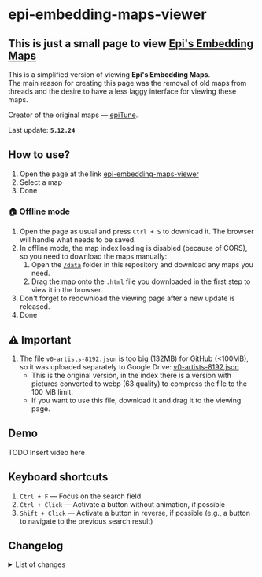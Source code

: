 # epi-embedding-maps-viewer

## This is just a small page to view [Epi's Embedding Maps](https://civitai.com/articles/8977)

This is a simplified version of viewing **Epi's Embedding Maps**.  
The main reason for creating this page was the removal of old maps from threads and the desire to have a less laggy interface for viewing these maps.  

Creator of the original maps — [epiTune](https://civitai.com/user/epiTune).

Last update: **`5.12.24`**

## How to use?

1. Open the page at the link [epi-embedding-maps-viewer](https://dangarte.github.io/epi-embedding-maps-viewer/)
2. Select a map
3. Done

### 🏠 Offline mode

1. Open the page as usual and press `Ctrl + S` to download it. The browser will handle what needs to be saved.  
2. In offline mode, the map index loading is disabled (because of CORS), so you need to download the maps manually:  
   1. Open the [`/data`](https://github.com/Dangarte/epi-embedding-maps-viewer/tree/main/data) folder in this repository and download any maps you need.  
   2. Drag the map onto the `.html` file you downloaded in the first step to view it in the browser.  
3. Don't forget to redownload the viewing page after a new update is released.
4. Done

## ⚠ Important

1. The file `v0-artists-8192.json` is too big (132MB) for GitHub (<100MB), so it was uploaded separately to Google Drive: [v0-artists-8192.json](https://drive.usercontent.google.com/download?id=1S3P8qu8fByQ1XMa6afyDW46oxxaa6_a1)
   - This is the original version, in the index there is a version with pictures converted to webp (63 quality) to compress the file to the 100 MB limit.
   - If you want to use this file, download it and drag it to the viewing page.

## Demo

TODO Insert video here

## Keyboard shortcuts

1. `Ctrl + F` — Focus on the search field  
2. `Ctrl + Click` — Activate a button without animation, if possible  
3. `Shift + Click` — Activate a button in reverse, if possible (e.g., a button to navigate to the previous search result)  

## Changelog

<details>
    <summary>List of changes</summary>
    <ul>
        <li>
            <h4>Update <code>4.12.24</code></h4>
            <ul>
                <li>Touchscreen support</li>
                <li>Minor fixes and optimizations</li>
            </ul>
        </li>
        <li>
            <h4>Update <code>5.12.24</code></h4>
            <ul>
                <li>Preview cards now have different sizes depending on their content (previously all cards had a limit of 2 lines of text)</li>
                <li>Because of the first point, the generation of preview images takes a little longer 😓</li>
                <li>Fixed display of data processing status</li>
                <li>Now you can drag and drop the graph json and it will be displayed (The dots will be in random places, without paths)</li>
            </ul>
        </li>
    </ul>
</details>
